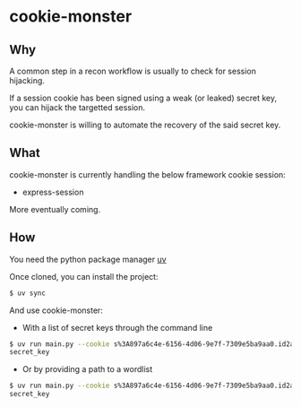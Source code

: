 # cookie-monster

## Why

A common step in a recon workflow is usually to check for session hijacking.

If a session cookie has been signed using a weak (or leaked) secret key, you can hijack the targetted session.

cookie-monster is willing to automate the recovery of the said secret key.

## What

cookie-monster is currently handling the below framework cookie session:

- express-session

More eventually coming.

## How

You need the python package manager [uv](https://docs.astral.sh/uv/getting-started/installation/)

Once cloned, you can install the project:

```bash
$ uv sync
```

And use cookie-monster:

- With a list of secret keys through the command line
```bash
$ uv run main.py --cookie s%3A897a6c4e-6156-4d06-9e7f-7309e5ba9aa0.id2ah%2B2fsa5Za2HdERwx7%2BF0C0ZaMhMzHjw2F61ebTQ -w "secret_key" -w "super_secret_key"
secret_key
```

- Or by providing a path to a wordlist
```bash
$ uv run main.py --cookie s%3A897a6c4e-6156-4d06-9e7f-7309e5ba9aa0.id2ah%2B2fsa5Za2HdERwx7%2BF0C0ZaMhMzHjw2F61ebTQ --wordlist wordlist.txt
secret_key
```
